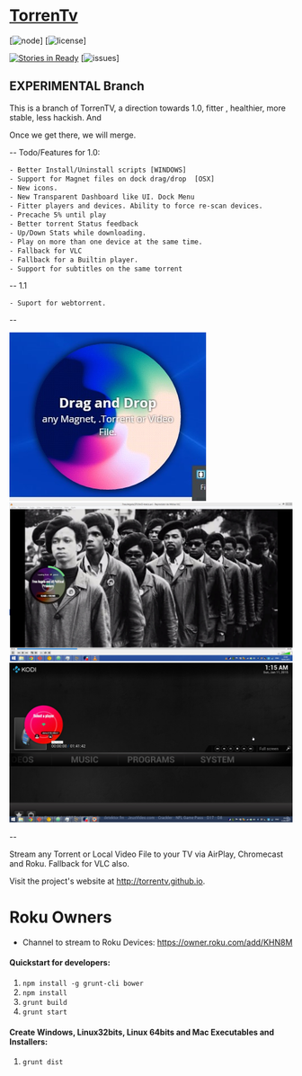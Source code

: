 # [TorrenTv](https://github.com/torrentv/torrentv)

[![node](https://img.shields.io/node/v/gh-badges.svg)]
[![license](https://img.shields.io/badge/license-GPLv3-blue.svg)]

[![Stories in Ready](https://badge.waffle.io/barrabinfc/TorrenTV.svg?label=ready&title=Ready)](http://waffle.io/barrabinfc/TorrenTV)
[![issues](https://img.shields.io/github/issues/barrabinfc/torrenTv.svg)]


## EXPERIMENTAL Branch

This is a branch of TorrenTV, a direction towards 1.0, fitter , healthier, more stable, less hackish. And 

 Once we get there, we will merge.

 -- Todo/Features for 1.0:

    - Better Install/Uninstall scripts [WINDOWS]
    - Support for Magnet files on dock drag/drop  [OSX]
    - New icons.
    - New Transparent Dashboard like UI. Dock Menu
    - Fitter players and devices. Ability to force re-scan devices.
    - Precache 5% until play
    - Better torrent Status feedback
    - Up/Down Stats while downloading.
    - Play on more than one device at the same time.
    - Fallback for VLC 
    - Fallback for a Builtin player.
    - Support for subtitles on the same torrent

  -- 1.1

    - Suport for webtorrent.


--

![](./docs/imgs/default.jpg)
![](./docs/imgs/downloading.jpg)
![](./docs/imgs/xbmc.jpg)

-- 

Stream any Torrent or Local Video File to your TV via AirPlay, Chromecast and Roku. Fallback for VLC also.

Visit the project's website at <http://torrentv.github.io>.

# Roku Owners

 - Channel to stream to Roku Devices: https://owner.roku.com/add/KHN8M

#### Quickstart for developers:

1. `npm install -g grunt-cli bower`
1. `npm install`
1. `grunt build`
1. `grunt start`

#### Create Windows, Linux32bits, Linux 64bits and Mac Executables and Installers:

1. `grunt dist`
